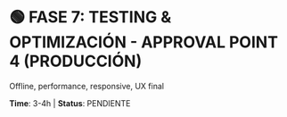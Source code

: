 # 🟢 FASE 7: TESTING & OPTIMIZACIÓN - APPROVAL POINT 4 (PRODUCCIÓN)

Offline, performance, responsive, UX final

**Time**: 3-4h | **Status**: PENDIENTE
